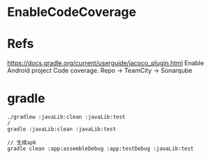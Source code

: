# EnableCodeCoverage

# Refs
https://docs.gradle.org/current/userguide/jacoco_plugin.html
Enable Android project Code coverage. Repo -> TeamCity -> Sonarqube


# gradle
```
./gradlew :javaLib:clean :javaLib:test
/
gradle :javaLib:clean :javaLib:test

// 生成apk
gradle clean :app:assembleDebug :app:testDebug :javaLib:test

```
